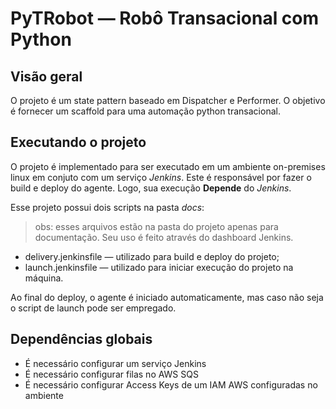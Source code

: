 #  PyTRobot — Robô Transacional com Python

## Visão geral

O projeto é um state pattern baseado em Dispatcher e Performer. O objetivo é fornecer um scaffold para uma automação python transacional.

## Executando o projeto

O projeto é implementado para ser executado em um ambiente on-premises linux em conjuto com um serviço *Jenkins*. Este é responsável por fazer o build e deploy do agente. Logo, sua execução **Depende** do *Jenkins*.

Esse projeto possui dois scripts na pasta *docs*:

> obs: esses arquivos estão na pasta do projeto apenas para documentação. Seu uso é feito através do dashboard Jenkins.

- delivery.jenkinsfile — utilizado para build e deploy do projeto;
- launch.jenkinsfile — utilizado para iniciar execução do projeto na máquina.

Ao final do deploy, o agente é iniciado automaticamente, mas caso não seja o script de launch pode ser empregado. 


## Dependências globais

- É necessário configurar um serviço Jenkins
- É necessário configurar filas no AWS SQS
- É necessário configurar Access Keys de um IAM AWS configuradas no ambiente

